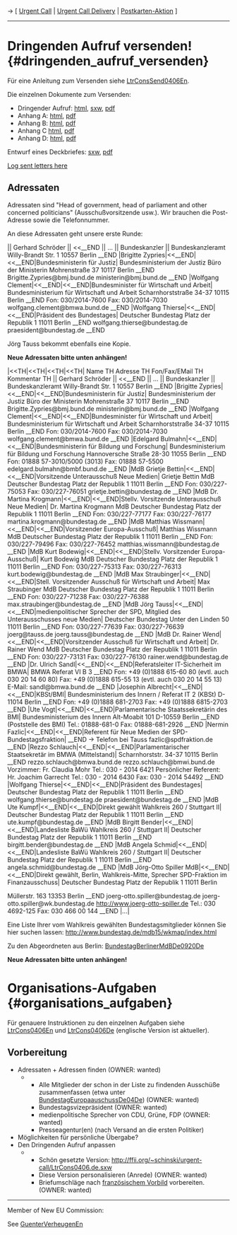 -\> \[ [ Urgent Call](LtrCons0406En "wikilink") \| [ Urgent Call
Delivery](LtrConsRecv0406En "wikilink") \| [
Postkarten-Aktion](Postkard0407De "wikilink") \]

------------------------------------------------------------------------

# Dringenden Aufruf versenden! {#dringenden_aufruf_versenden}

Für eine Anleitung zum Versenden siehe
[LtrConsSend0406En](LtrConsSend0406En "wikilink").

Die einzelnen Dokumente zum Versenden:

-   Dringender Aufruf:
    [html](http://swpat.ffii.org/briefe/cons0406/ "wikilink"),
    [sxw](http://ffii.org/~schinski/urgent-call/LtrCons0406.de.sxw "wikilink"),
    [pdf](http://ffii.org/~schinski/urgent-call/LtrCons0406.de.pdf "wikilink")
-   Anhang A:
    [html](http://swpat.ffii.org/briefe/cons0406/text/ "wikilink"),
    [pdf](http://swpat.ffii.org/briefe/cons0406/text/ConsText0406.de.pdf "wikilink")
-   Anhang B:
    [html](http://swpat.ffii.org/briefe/cons0406/repr/ "wikilink"),
    [pdf](http://swpat.ffii.org/briefe/cons0406/repr/ConsRepr0406.de.pdf "wikilink")
-   Anhang C
    [html](http://swpat.ffii.org/briefe/cons0406/parl/ "wikilink"),
    [pdf](http://swpat.ffii.org/briefe/cons0406/parl/ConsParl0406.de.pdf "wikilink")
-   Anhang D: [html](http://swpat.ffii.org/log/intro/ "wikilink"),
    [pdf](http://swpat.ffii.org/log/intro/ShortIntro.de.pdf "wikilink")

Entwurf eines Deckbriefes:
[sxw](http://ffii.org/~schinski/urgent-call/Coverletter.de.sxw "wikilink"),
[pdf](http://ffii.org/~schinski/urgent-call/Coverletter.de.pdf "wikilink")

[ Log sent letters here](LtrConsSendDe0406De "wikilink")

## Adressaten

Adressaten sind \"Head of government, head of parliament and other
concerned politicians\" (Ausschußvorsitzende usw.). Wir brauchen die
Post-Adresse sowie die Telefonnummer.

An diese Adressaten geht unsere erste Runde:

\|\| Gerhard Schröder \|\| \<\<\_\_END \|\| \... \|\| Bundeskanzler \|\|
Bundeskanzleramt Willy-Brandt Str. 1 10557 Berlin \_\_END \|Brigitte
Zypries\|\<\<\_\_END\|\<\<\_\_END\|Bundesministerin für Justiz\|
Bundesministerium der Justiz Büro der Ministerin Mohrenstraße 37 10117
Berlin \_\_END Brigitte.Zypries\@bmj.bund.de ministerin\@bmj.bund.de
\_\_END \|Wolfgang Clement\|\<\<\_\_END\|\<\<\_\_END\|Bundesminister für
Wirtschaft und Arbeit\| Bundesministerium für Wirtschaft und Arbeit
Scharnhorststraße 34-37 10115 Berlin \_\_END Fon: 030/2014-7600 Fax:
030/2014-7030 wolfgang.clement\@bmwa.bund.de \_\_END \|Wolfgang
Thierse\|\<\<\_\_END\|\<\<\_\_END\|Präsident des Bundestages\| Deutscher
Bundestag Platz der Republik 1 11011 Berlin \_\_END
wolfgang.thierse\@bundestag.de praesident\@bundestag.de \_\_END

Jörg Tauss bekommt ebenfalls eine Kopie.

**Neue Adressaten bitte unten anhängen!**

\|\<\<TH\|\<\<TH\|\<\<TH\|\<\<TH\| Name TH Adresse TH Fon/Fax/EMail TH
Kommentar TH \|\| Gerhard Schröder \|\| \<\<\_\_END \|\| \... \|\|
Bundeskanzler \|\| Bundeskanzleramt Willy-Brandt Str. 1 10557 Berlin
\_\_END \|Brigitte Zypries\|\<\<\_\_END\|\<\<\_\_END\|Bundesministerin
für Justiz\| Bundesministerium der Justiz Büro der Ministerin
Mohrenstraße 37 10117 Berlin \_\_END Brigitte.Zypries\@bmj.bund.de
ministerin\@bmj.bund.de \_\_END \|Wolfgang
Clement\|\<\<\_\_END\|\<\<\_\_END\|Bundesminister für Wirtschaft und
Arbeit\| Bundesministerium für Wirtschaft und Arbeit Scharnhorststraße
34-37 10115 Berlin \_\_END Fon: 030/2014-7600 Fax: 030/2014-7030
wolfgang.clement\@bmwa.bund.de \_\_END \|Edelgard
Bulmahn\|\<\<\_\_END\|\<\<\_\_END\|Bundesministerin für Bildung und
Forschung\| Bundesministerium für Bildung und Forschung Hannoversche
Straße 28-30 11055 Berlin \_\_END Fon: 01888 57-3010/5000 (3013) Fax:
01888 57-5500 edelgard.bulmahn\@bmbf.bund.de \_\_END \|MdB Grietje
Bettin\|\<\<\_\_END\|\<\<\_\_END\|Vorsitzende Unterausschuß Neue
Medien\| Grietje Bettin MdB Deutscher Bundestag Platz der Republik 1
11011 Berlin \_\_END Fon: 030/227-75053 Fax: 030/227-76051
grietje.bettin\@bundestag.de \_\_END \|MdB Dr. Martina
Krogmann\|\<\<\_\_END\|\<\<\_\_END\|Stellv. Vorsitzende Unterausschuß
Neue Medien\| Dr. Martina Krogmann MdB Deutscher Bundestag Platz der
Republik 1 11011 Berlin \_\_END Fon: 030/227-77177 Fax: 030/227-76177
martina.krogmann\@bundestag.de \_\_END \|MdB Matthias
Wissmann\|\<\<\_\_END\|\<\<\_\_END\|Vorsitzender Europa-Ausschuß\|
Matthias Wissmann MdB Deutscher Bundestag Platz der Republik 1 11011
Berlin \_\_END Fon: 030/227-79496 Fax: 030/227-76452
matthias.wissmann\@bundestag.de \_\_END \|MdB Kurt
Bodewig\|\<\<\_\_END\|\<\<\_\_END\|Stellv. Vorsitzender
Europa-Ausschuß\| Kurt Bodewig MdB Deutscher Bundestag Platz der
Republik 1 11011 Berlin \_\_END Fon: 030/227-75313 Fax: 030/227-76313
kurt.bodewig\@bundestag.de \_\_END \|MdB Max
Straubinger\|\<\<\_\_END\|\<\<\_\_END\|Stell. Vorsitzender Ausschuß für
Wirtschaft und Arbeit\| Max Straubinger MdB Deutscher Bundestag Platz
der Republik 1 11011 Berlin \_\_END Fon: 030/227-71238 Fax:
030/227-76388 max.straubinger\@bundestag.de \_\_END \|MdB Jörg
Tauss\|\<\<\_\_END\|\<\<\_\_END\|medienpolitischer Sprecher der SPD,
Mitglied des Unterausschusses neue Medien\| Deutscher Bundestag Unter
den Linden 50 11011 Berlin \_\_END Fon: 030/227-77639 Fax: 030/227-76639
joerg\@tauss.de joerg.tauss\@bundestag.de \_\_END \|MdB Dr. Rainer
Wend\|\<\<\_\_END\|\<\<\_\_END\|Vorsitzender Ausschuß für Wirtschaft und
Arbeit\| Dr. Rainer Wend MdB Deutscher Bundestag Platz der Republik 1
11011 Berlin \_\_END Fon: 030/227-73131 Fax: 030/227-76130
rainer.wend\@bundestag.de \_\_END \|Dr. Ulrich
Sandl\|\<\<\_\_END\|\<\<\_\_END\|Referatsleiter IT-Sicherheit im BMWA\|
BMWA Referat VI B 3 \_\_END Fon: +49 (0)1888 615-60 80 (evtl. auch 030
20 14 60 80) Fax: +49 (0)1888 615-55 13 (evtl. auch 030 20 14 55 13)
E-Mail: sandl\@bmwa.bund.de \_\_END \|Josephin
Albrecht\|\<\<\_\_END\|\<\<\_\_END\|KBSt/BMI\| Bundesministerium des
Innern / Referat IT 2 (KBSt) D-11014 Berlin \_\_END Fon: +49 (0)1888
681-2703 Fax: +49 (0)1888 6815-2703 \_\_END \|Ute
Vogt\|\<\<\_\_END\|\<\<\_\_END\|Parlamentarische Staatssekretärin des
BMI\| Bundesministerium des Innern Alt-Moabit 101 D-10559 Berlin \_\_END
(Poststelle des BMI) Tel.: 01888-681-0 Fax: 01888-681-2926 \_\_END
\|Nermin Fazlic\|\<\<\_\_END\|\<\<\_\_END\|Referent für Neue Medien der
SPD-Bundestagsfraktion\| \_\_END -\> Telefon bei Tauss
fazlic\@spdfraktion.de \_\_END \|Rezzo
Schlauch\|\<\<\_\_END\|\<\<\_\_END\|Parlamentarischer Staatsekretär im
BMWA (Mittelstand)\| Scharnhorststr. 34-37 10115 Berlin \_\_END
rezzo.schlauch\@bmwa.bund.de rezzo.schlauch\@bmwi.bund.de Vorzimmer: Fr.
Claudia Mohr Tel.: 030 - 2014 6421 Persönlicher Referent: Hr. Joachim
Garrecht Tel.: 030 - 2014 6430 Fax: 030 - 2014 54492 \_\_END \|Wolfgang
Thierse\|\<\<\_\_END\|\<\<\_\_END\|Präsident des Bundestages\| Deutscher
Bundestag Platz der Republik 1 11011 Berlin \_\_END
wolfgang.thierse\@bundestag.de praesident\@bundestag.de \_\_END \|MdB
Ute Kumpf\|\<\<\_\_END\|\<\<\_\_END\|Direkt gewählt Wahlkreis 260 /
Stuttgart II\| Deutscher Bundestag Platz der Republik 1 11011 Berlin
\_\_END ute.kumpf\@bundestag.de \_\_END \|MdB Birgitt
Bender\|\<\<\_\_END\|\<\<\_\_END\|Landesliste BaWü Wahlkreis 260 /
Stuttgart II\| Deutscher Bundestag Platz der Republik 1 11011 Berlin
\_\_END birgitt.bender\@bundestag.de \_\_END \|MdB Angela
Schmid\|\<\<\_\_END\|\<\<\_\_END\|Landesliste BaWü Wahlkreis 260 /
Stuttgart II\| Deutscher Bundestag Platz der Republik 1 11011 Berlin
\_\_END angela.schmid\@bundestag.de \_\_END \|MdB Jörg-Otto Spiller
MdB\|\<\<\_\_END\|\<\<\_\_END\|Direkt gewählt, Berlin, Wahlkreis-Mitte,
Sprecher SPD-Fraktion im Finanzausschuss\| Deutscher Bundestag Platz der
Republik 1 11011 Berlin

Müllerstr. 163 13353 Berlin \_\_END joerg-otto.spiller\@bundestag.de
joerg-otto.spiller\@wk.bundestag.de <http://www.joerg-otto-spiller.de>
Tel.: 030 4692-125 Fax: 030 466 00 144 \_\_END \|\...\|

Eine Liste Ihrer vom Wahlkreis gewählten Bundestagsmitglieder können Sie
hier suchen lassen: <http://www.bundestag.de/mdb15/wkmap/index.html>

Zu den Abgeordneten aus Berlin:
[BundestagBerlinerMdBDe0920De](BundestagBerlinerMdBDe0920De "wikilink")

**Neue Adressaten bitte unten anhängen!**

# Organisations-Aufgaben {#organisations_aufgaben}

Für genauere Instruktionen zu den einzelnen Aufgaben siehe
[LtrCons0406En](LtrCons0406En "wikilink") und
[LtrCons0406De](LtrCons0406De "wikilink") (englische Version ist
aktueller).

## Vorbereitung

-   Adressaten + Adressen finden (OWNER: wanted)
    -   -   Alle Mitglieder der schon in der Liste zu findenden
            Ausschüße zusammenfassen (etwa unter
            [BundestagEuropaauschussDe04De](BundestagEuropaauschussDe04De "wikilink"))
            (OWNER: wanted)
        -   Bundestagsvizepräsident (OWNER: wanted)
        -   medienpolitische Sprecher von CDU, Grüne, FDP (OWNER:
            wanted)
        -   Presseagentur(en) (nach Versand an die ersten Politiker)
-   Möglichkeiten für persönliche Übergabe?
-   Den Dringenden Aufruf anpassen
    -   -   Schön gesetzte Version:
            <http://ffii.org/~schinski/urgent-call/LtrCons0406.de.sxw>
        -   Diese Version personalisieren (Anrede) (OWNER: wanted)
        -   Briefumschläge nach [ französischem
            Vorbild](LtrConsRecvFr0406Fr "wikilink") vorbereiten.
            (OWNER: wanted)

------------------------------------------------------------------------

Member of New EU Commission:

See [GuenterVerheugenEn](GuenterVerheugenEn "wikilink")
